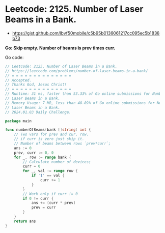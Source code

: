 # Leetcode: 2125. Number of Laser Beams in a Bank.

- https://gist.github.com/lbvf50mobile/c5b95b0136061217cc095ec5b1838b73

**Go: Skip empty. Number of beams is prev times curr.**



Go code:
```Go
// Leetcode: 2125. Number of Laser Beams in a Bank.
// https://leetcode.com/problems/number-of-laser-beams-in-a-bank/
// = = = = = = = = = = = = = =
// Accepted.
// Thanks God, Jesus Christ!
// = = = = = = = = = = = = = =
// Runtime: 31 ms, faster than 53.33% of Go online submissions for Number of
// Laser Beams in a Bank.
// Memory Usage: 7 MB, less than 48.89% of Go online submissions for Number of
// Laser Beams in a Bank.
// 2024.01.03 Daily Challenge.

package main

func numberOfBeams(bank []string) int {
	// Two vars for prev and cur. row.
	// if curr is zero just skip it.
	// Number of beams between rows `prev*curr`;
	ans := 0
	prev, curr := 0, 0
	for _, row := range bank {
		// Calculate number of devices;
		curr = 0
		for _, val := range row {
			if '1' == val {
				curr += 1
			}
		}
		// Work only if curr != 0
		if 0 != curr {
			ans += (curr * prev)
			prev = curr
		}
	}
	return ans
}
```
